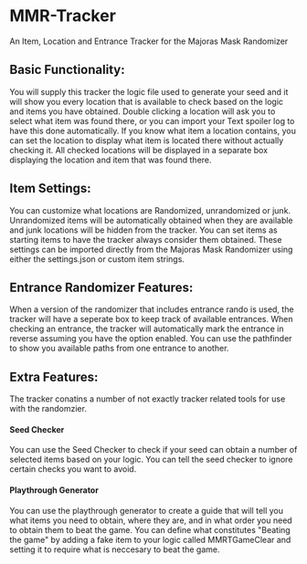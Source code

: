 # MMR-Tracker
An Item, Location and Entrance Tracker for the Majoras Mask Randomizer

## Basic Functionality:
You will supply this tracker the logic file used to generate your seed and it will show you every location that is available to check based on the logic and items you have obtained.
Double clicking a location will ask you to select what item was found there, or you can import your Text spoiler log to have this done automatically.
If you know what item a location contains, you can set the location to display what item is located there without actually checking it.
All checked locations will be displayed in a separate box displaying the location and item that was found there.

## Item Settings:
You can customize what locations are Randomized, unrandomized or junk. Unrandomized items will be automatically obtained when they are available and junk locations will be hidden from the tracker.
You can set items as starting items to have the tracker always consider them obtained.
These settings can be imported directly from the Majoras Mask Randomizer using either the settings.json or custom item strings.

## Entrance Randomizer Features:
When a version of the randomizer that includes entrance rando is used, the tracker will have a seperate box to keep track of available entrances.
When checking an entrance, the tracker will automatically mark the entrance in reverse assuming you have the option enabled.
You can use the pathfinder to show you available paths from one entrance to another.

## Extra Features: 
The tracker conatins a number of not exactly tracker related tools for use with the randomzier.

#### Seed Checker
You can use the Seed Checker to check if your seed can obtain a number of selected items based on your logic.
You can tell the seed checker to ignore certain checks you want to avoid.

#### Playthrough Generator
You can use the playthrough generator to create a guide that will tell you what items you need to obtain, where they are, and in what order you need to obtain them to beat the game. You can define what constitutes "Beating the game" by adding a fake item to your logic called MMRTGameClear and setting it to require what is neccesary to beat the game.
